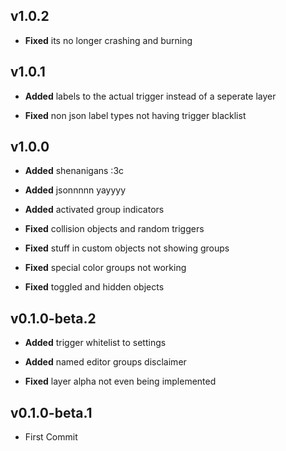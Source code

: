 ## v1.0.2
- **Fixed** its no longer crashing and burning

## v1.0.1
- **Added** labels to the actual trigger instead of a seperate layer

- **Fixed** non json label types not having trigger blacklist

## v1.0.0
- **Added** shenanigans :3c
- **Added** jsonnnnn yayyyy
- **Added** activated group indicators

- **Fixed** collision objects and random triggers
- **Fixed** stuff in custom objects not showing groups
- **Fixed** special color groups not working
- **Fixed** toggled and hidden objects

## v0.1.0-beta.2
- **Added** trigger whitelist to settings
- **Added** named editor groups disclaimer

- **Fixed** layer alpha not even being implemented

## v0.1.0-beta.1
- First Commit